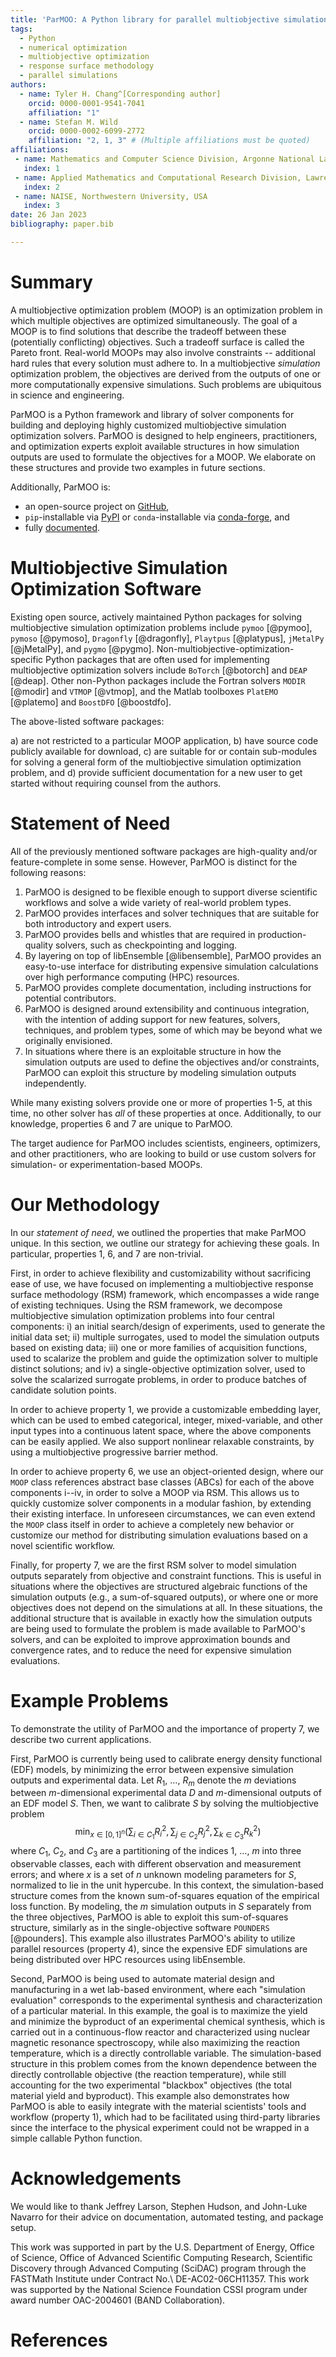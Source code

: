 ```yaml
---
title: 'ParMOO: A Python library for parallel multiobjective simulation optimization'
tags:
  - Python
  - numerical optimization
  - multiobjective optimization 
  - response surface methodology
  - parallel simulations
authors:
  - name: Tyler H. Chang^[Corresponding author]
    orcid: 0000-0001-9541-7041
    affiliation: "1" 
  - name: Stefan M. Wild
    orcid: 0000-0002-6099-2772
    affiliation: "2, 1, 3" # (Multiple affiliations must be quoted)    
affiliations:
 - name: Mathematics and Computer Science Division, Argonne National Laboratory, USA
   index: 1
 - name: Applied Mathematics and Computational Research Division, Lawrence Berkeley National Laboratory, USA
   index: 2
 - name: NAISE, Northwestern University, USA 
   index: 3
date: 26 Jan 2023
bibliography: paper.bib

---
```


# Summary

A multiobjective optimization problem (MOOP) is an optimization problem
in which multiple objectives are optimized simultaneously.
The goal of a MOOP is to find solutions that describe the tradeoff
between these (potentially conflicting) objectives.
Such a tradeoff surface is called the Pareto front.
Real-world MOOPs may also involve constraints -- additional hard rules
that every solution must adhere to.
In a multiobjective *simulation* optimization problem, the objectives are
derived from the outputs of one or more computationally expensive simulations.
Such problems are ubiquitous in science and engineering.

ParMOO is a Python framework and library of solver components for building
and deploying highly customized multiobjective simulation optimization solvers.
ParMOO is designed to help engineers, practitioners, and optimization experts
exploit available structures in how simulation outputs are used to formulate
the objectives for a MOOP.
We elaborate on these structures and provide two examples in future
sections.

Additionally, ParMOO is:

 - an open-source project on [GitHub](https://github.com/parmoo/parmoo),
 - ``pip``-installable via [PyPI](https://pypi.org/project/parmoo) or
   ``conda``-installable via [conda-forge](https://anaconda.org/conda-forge/parmoo), and
 - fully [documented](https://parmoo.readthedocs.io).

# Multiobjective Simulation Optimization Software

Existing open source, actively maintained Python packages for solving
multiobjective simulation optimization problems include
``pymoo`` [@pymoo],
``pymoso`` [@pymoso],
``Dragonfly`` [@dragonfly],
``Playtpus`` [@platypus],
``jMetalPy`` [@jMetalPy], and
``pygmo`` [@pygmo].
Non-multiobjective-optimization-specific Python packages that are
often used for implementing multiobjective optimization solvers include
``BoTorch`` [@botorch] and
``DEAP`` [@deap].
Other non-Python packages include
the Fortran solvers ``MODIR`` [@modir] and
``VTMOP`` [@vtmop], and
the Matlab toolboxes ``PlatEMO`` [@platemo] and
``BoostDFO`` [@boostdfo].

The above-listed software packages:

 a) are not restricted to a particular MOOP application,
 b) have source code publicly available for download,
 c) are suitable for or contain sub-modules for solving a general form of the
    multiobjective simulation optimization problem, and
 d) provide sufficient documentation for a new user to get started
    without requiring counsel from the authors.

# Statement of Need

All of the previously mentioned software packages are high-quality and/or
feature-complete in some sense.
However, ParMOO is distinct for the following reasons:

 1) ParMOO is designed to be flexible enough to support diverse scientific
    workflows and solve a wide variety of real-world problem types.
 2) ParMOO provides interfaces and solver techniques that are suitable for both
    introductory and expert users.
 3) ParMOO provides bells and whistles that are required in production-quality
    solvers, such as checkpointing and logging.
 4) By layering on top of libEnsemble [@libensemble], ParMOO provides an 
    easy-to-use interface for distributing expensive simulation calculations
    over high performance computing (HPC) resources.
 5) ParMOO provides complete documentation, including instructions for
    potential contributors.
 6) ParMOO is designed around extensibility and continuous integration, with
    the intention of adding support for new features, solvers, techniques,
    and problem types, some of which may be beyond what we originally
    envisioned.
 7) In situations where there is an exploitable structure in how the
    simulation outputs are used to define the objectives and/or constraints,
    ParMOO can exploit this structure by modeling simulation outputs
    independently.

While many existing solvers provide one or more of properties 1-5,
at this time, no other solver has *all* of these properties at once.
Additionally, to our knowledge, properties 6 and 7 are unique to ParMOO.

The target audience for ParMOO includes scientists, engineers, optimizers, and 
other practitioners, who are looking to build or use custom solvers for
simulation- or experimentation-based MOOPs.

# Our Methodology

In our *statement of need*, we outlined the properties that make ParMOO
unique.
In this section, we outline our strategy for achieving these goals.
In particular, properties 1, 6, and 7 are non-trivial.

First, in order to achieve flexibility and customizability without sacrificing
ease of use, we have focused on implementing a multiobjective response surface
methodology (RSM) framework, which encompasses a wide range of existing
techniques.
Using the RSM framework, we decompose multiobjective simulation optimization
problems into four central components:
  i)  an initial search/design of experiments, used to generate the initial
      data set;
 ii)  multiple surrogates, used to model the simulation outputs based on
      existing data;
 iii) one or more families of acquisition functions, used to scalarize the
      problem and guide the optimization solver to multiple distinct solutions;
      and
 iv)  a single-objective optimization solver, used to solve the scalarized
      surrogate problems, in order to produce batches of candidate solution
      points.

In order to achieve property 1, we provide a customizable embedding layer,
which can be used to embed categorical, integer, mixed-variable, and other
input types into a continuous latent space, where the above components can
be easily applied.
We also support nonlinear relaxable constraints, by using a multiobjective
progressive barrier method.

In order to achieve property 6, we use an object-oriented design, where
our ``MOOP`` class references abstract base classes (ABCs) for each of the
above components i--iv, in order to solve a MOOP via RSM.
This allows us to quickly customize solver components in a modular fashion,
by extending their existing interface.
In unforeseen circumstances, we can even extend the ``MOOP`` class itself in
order to achieve a completely new behavior or customize our method for
distributing simulation evaluations based on a novel scientific workflow.

Finally, for property 7, we are the first RSM solver to model simulation
outputs separately from objective and constraint functions.
This is useful in situations where the objectives are structured algebraic
functions of the simulation outputs (e.g., a sum-of-squared outputs), or where
one or more objectives does not depend on the simulations at all.
In these situations, the additional structure that is available in exactly
how the simulation outputs are being used to formulate the problem is made
available to ParMOO's solvers, and can be exploited to improve approximation
bounds and convergence rates, and to reduce the need for expensive simulation
evaluations.

# Example Problems

To demonstrate the utility of ParMOO and the importance of
property 7, we describe two current applications.

First, ParMOO is currently being used to calibrate energy density functional
(EDF) models, by minimizing the error between expensive simulation outputs and
experimental data.
Let $R_1$, $\ldots$, $R_m$ denote the $m$ deviations between $m$-dimensional 
experimental data $D$ and $m$-dimensional outputs of an EDF model
$S$.
Then, we want to calibrate $S$ by solving the multiobjective problem
$$
\min_{x \in [0,1]^n} \big(\sum_{i\in C_1} R_i^2, \sum_{j\in C_2} R_j^2, \sum_{k\in C_3} R_k^2\big)
$$
where $C_1$, $C_2$, and $C_3$ are a partitioning of the indices
$1$, $\ldots$, $m$ into three observable classes, each with different
observation and measurement errors; and where $x$ is a set of $n$
unknown modeling parameters for $S$, normalized to lie in the unit hypercube.
In this context, the simulation-based structure comes from the known
sum-of-squares equation of the empirical loss function.
By modeling, the $m$ simulation outputs in $S$ separately from the three objectives,
ParMOO is able to exploit this sum-of-squares structure, similarly as
in the single-objective software ``POUNDERS`` [@pounders].
This example also illustrates ParMOO's ability to utilize
parallel resources (property 4), since the expensive EDF simulations
are being distributed over HPC resources using libEnsemble.

Second, ParMOO is being used to automate material design and manufacturing
in a wet lab-based environment, where each "simulation evaluation"
corresponds to the experimental synthesis and characterization of a
particular material.
In this example, the goal is to maximize the yield and minimize the byproduct
of an experimental chemical synthesis, which is carried out in a
continuous-flow reactor and characterized using nuclear magnetic resonance
spectroscopy, while also maximizing the reaction temperature, which is a
directly controllable variable.
The simulation-based structure in this problem comes from the known dependence
between the directly controllable objective (the reaction temperature),
while still accounting for the two experimental "blackbox" objectives
(the total material yield and byproduct).
This example also demonstrates how ParMOO is able to easily integrate with
the material scientists' tools and workflow (property 1), which had to be
facilitated using third-party libraries since the interface to the physical
experiment could not be wrapped in a simple callable Python function.

# Acknowledgements

We would like to thank Jeffrey Larson, Stephen Hudson, and John-Luke Navarro
for their advice on documentation, automated testing, and package setup.

This work was supported in part by the U.S. Department of Energy, 
Office of Science, Office of Advanced Scientific Computing Research, 
Scientific Discovery through Advanced Computing (SciDAC) program 
through the FASTMath Institute under Contract No.\ DE-AC02-06CH11357.
This work was supported by the National Science Foundation CSSI 
program under award number OAC-2004601 (BAND Collaboration).

# References


